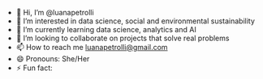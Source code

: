 - 👋 Hi, I’m @luanapetrolli
- 👀 I’m interested in data science, social and environmental sustainability 
- 🌱 I’m currently learning data science, analytics and AI
- 💞️ I’m looking to collaborate on projects that solve real problems
- 📫 How to reach me luanapetrolli@gmail.com
- 😄 Pronouns: She/Her
- ⚡ Fun fact: 

<!---
luanapetrolli/luanapetrolli is a ✨ special ✨ repository because its `README.md` (this file) appears on your GitHub profile.
You can click the Preview link to take a look at your changes.
--->
